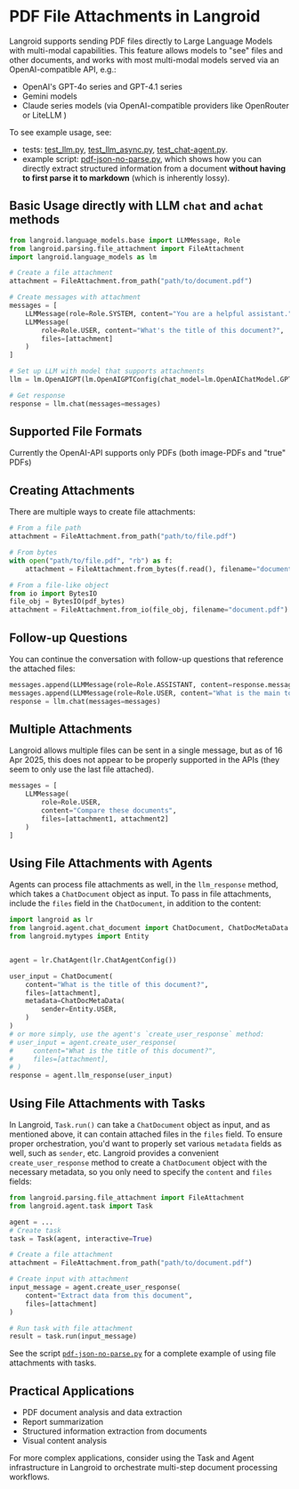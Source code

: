 # PDF File Attachments in Langroid

Langroid supports sending PDF files directly to Large Language Models with multi-modal 
capabilities. This feature allows models to "see" files and other documents,
and works with most multi-modal models served via an OpenAI-compatible API,
e.g.:

- OpenAI's GPT-4o series and GPT-4.1 series
- Gemini models
- Claude series models (via OpenAI-compatible providers like OpenRouter or LiteLLM )

To see example usage, see:

- tests: [test_llm.py](https://github.com/langroid/langroid/blob/main/tests/main/test_llm.py), 
   [test_llm_async.py](https://github.com/langroid/langroid/blob/main/tests/main/test_llm_async.py),
   [test_chat-agent.py](https://github.com/langroid/langroid/blob/main/tests/main/test_chat_agent.py).
- example script: [pdf-json-no-parse.py](https://github.com/langroid/langroid/blob/main/examples/extract/pdf-json-no-parse.py), which shows
  how you can directly extract structured information from a document 
  **without having to first parse it to markdown** (which is inherently lossy).

## Basic Usage directly with LLM `chat` and `achat` methods

```python
from langroid.language_models.base import LLMMessage, Role
from langroid.parsing.file_attachment import FileAttachment
import langroid.language_models as lm

# Create a file attachment
attachment = FileAttachment.from_path("path/to/document.pdf")

# Create messages with attachment
messages = [
    LLMMessage(role=Role.SYSTEM, content="You are a helpful assistant."),
    LLMMessage(
        role=Role.USER, content="What's the title of this document?", 
        files=[attachment]
    )
]

# Set up LLM with model that supports attachments
llm = lm.OpenAIGPT(lm.OpenAIGPTConfig(chat_model=lm.OpenAIChatModel.GPT4o))

# Get response
response = llm.chat(messages=messages)
```

## Supported File Formats

Currently the OpenAI-API supports only PDFs (both image-PDFs and "true" PDFs)


## Creating Attachments

There are multiple ways to create file attachments:

```python
# From a file path
attachment = FileAttachment.from_path("path/to/file.pdf")

# From bytes
with open("path/to/file.pdf", "rb") as f:
    attachment = FileAttachment.from_bytes(f.read(), filename="document.pdf")

# From a file-like object
from io import BytesIO
file_obj = BytesIO(pdf_bytes)
attachment = FileAttachment.from_io(file_obj, filename="document.pdf")
```

## Follow-up Questions

You can continue the conversation with follow-up questions that reference the attached files:

```python
messages.append(LLMMessage(role=Role.ASSISTANT, content=response.message))
messages.append(LLMMessage(role=Role.USER, content="What is the main topic?"))
response = llm.chat(messages=messages)
```

## Multiple Attachments

Langroid allows multiple files can be sent in a single message,
but as of 16 Apr 2025, this does not appear to be properly supported in the 
APIs (they seem to only use the last file attached).

```python
messages = [
    LLMMessage(
        role=Role.USER,
        content="Compare these documents",
        files=[attachment1, attachment2]
    )
]
```

## Using File Attachments with Agents

Agents can process file attachments as well, in the `llm_response` method,
which takes a `ChatDocument` object as input. 
To pass in file attachments, include the `files` field in the `ChatDocument`,
in addition to the content:

```python
import langroid as lr
from langroid.agent.chat_document import ChatDocument, ChatDocMetaData
from langroid.mytypes import Entity


agent = lr.ChatAgent(lr.ChatAgentConfig())

user_input = ChatDocument(
    content="What is the title of this document?",
    files=[attachment],
    metadata=ChatDocMetaData(
        sender=Entity.USER,
    )
)
# or more simply, use the agent's `create_user_response` method:
# user_input = agent.create_user_response(
#     content="What is the title of this document?",
#     files=[attachment],    
# )
response = agent.llm_response(user_input)
```


## Using File Attachments with Tasks

In Langroid,  `Task.run()` can take a `ChatDocument` object as input,
and as mentioned above, it can contain attached files in the `files` field.
To ensure proper orchestration, you'd want to properly set various `metadata` fields
as well, such as `sender`, etc. Langroid provides a convenient 
`create_user_response` method to create a `ChatDocument` object with the necessary 
metadata, so you only need to specify the `content` and `files` fields:


```python
from langroid.parsing.file_attachment import FileAttachment
from langroid.agent.task import Task

agent = ...
# Create task
task = Task(agent, interactive=True)

# Create a file attachment
attachment = FileAttachment.from_path("path/to/document.pdf")

# Create input with attachment
input_message = agent.create_user_response(
    content="Extract data from this document",
    files=[attachment]
)

# Run task with file attachment
result = task.run(input_message)
```

See the script [`pdf-json-no-parse.py`](https://github.com/langroid/langroid/blob/main/examples/extract/pdf-json-no-parse.py)
for a complete example of using file attachments with tasks.

## Practical Applications

- PDF document analysis and data extraction
- Report summarization
- Structured information extraction from documents
- Visual content analysis

For more complex applications, consider using the Task and Agent infrastructure in 
Langroid to orchestrate multi-step document processing workflows.